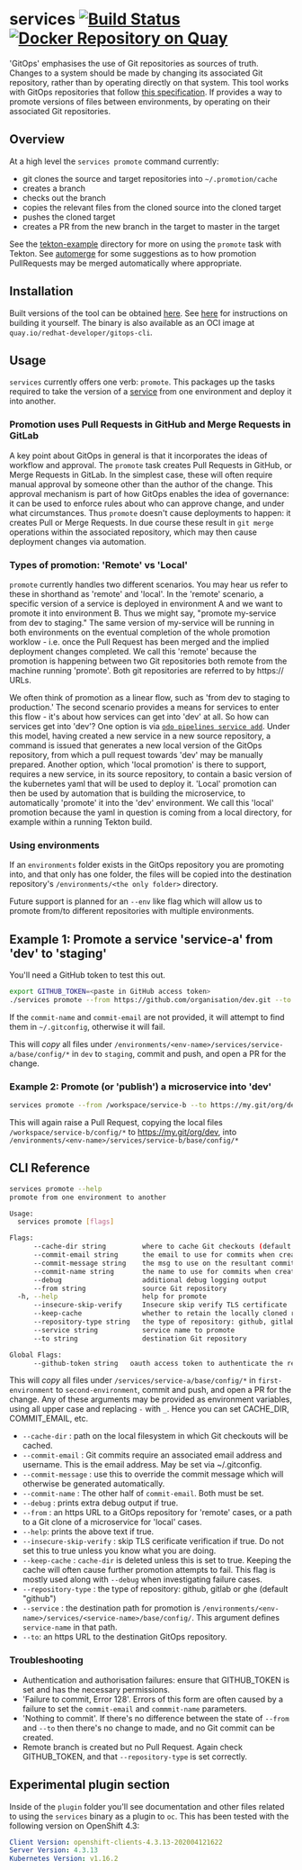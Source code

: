 # services [![Build Status](https://travis-ci.org/rhd-gitops-example/services.svg?branch=master)](https://travis-ci.org/rhd-gitops-example/services) [![Docker Repository on Quay](https://quay.io/repository/redhat-developer/gitops-cli/status "Docker Repository on Quay")](https://quay.io/repository/redhat-developer/gitops-cli)

'GitOps' emphasises the use of Git repositories as sources of truth. Changes to a system should be made by changing its associated Git repository, rather than by operating directly on that system. This tool works with GitOps repositories that follow [this specification](https://github.com/rhd-gitops-example/docs/tree/master/model#gitops-repository). If provides a way to promote versions of files between environments, by operating on their associated Git repositories.

## Overview

At a high level the `services promote` command currently:

- git clones the source and target repositories into `~/.promotion/cache`
- creates a branch
- checks out the branch
- copies the relevant files from the cloned source into the cloned target
- pushes the cloned target
- creates a PR from the new branch in the target to master in the target

See the [tekton-example](./tekton-example/README.md) directory for more on using the `promote` task with Tekton. See [automerge](./automerge/README.md) for some suggestions as to how promotion PullRequests may be merged automatically where appropriate.

## Installation

Built versions of the tool can be obtained [here](https://github.com/rhd-gitops-example/services/releases). See [here](DEVELOPMENT.md) for instructions on building it yourself. The binary is also available as an OCI image at `quay.io/redhat-developer/gitops-cli`.

## Usage

`services` currently offers one verb: `promote`. This packages up the tasks required to take the version of a [service](https://github.com/rhd-gitops-example/docs/tree/master/model#gitops-repository) from one environment and deploy it into another. 

### Promotion uses Pull Requests in GitHub and Merge Requests in GitLab

A key point about GitOps in general is that it incorporates the ideas of workflow and approval. The `promote` task creates Pull Requests in GitHub, or Merge Requests in GitLab. In the simplest case, these will often require manual approval by someone other than the author of the change. This approval mechanism is part of how GitOps enables the idea of governance: it can be used to enforce rules about who can approve change, and under what circumstances. Thus `promote` doesn't cause deployments to happen: it creates Pull or Merge Requests. In due course these result in `git merge` operations within the associated repository, which may then cause deployment changes via automation.

### Types of promotion: 'Remote' vs 'Local'

`promote` currently handles two different scenarios. You may hear us refer to these in shorthand as 'remote' and 'local'. In the 'remote' scenario, a specific version of a service is deployed in environment A and we want to promote it into environment B. Thus we might say, "promote my-service from dev to staging." The same version of my-service will be running in both environments on the eventual completion of the whole promotion worklow - i.e. once the Pull Request has been merged and the implied deployment changes completed. We call this 'remote' because the promotion is happening between two Git repositories both remote from the machine running 'promote'. Both git repositories are referred to by https:// URLs.

We often think of promotion as a linear flow, such as 'from dev to staging to production.' The second scenario provides a means for services to enter this flow - it's about how services can get into 'dev' at all. So how can services get into 'dev'? One option is via [`odo pipelines service add`](https://github.com/rhd-gitops-example/docs/tree/master/commands/service). Under this model, having created a new service in a new source repository, a command is issued that generates a new local version of the GitOps repository, from which a pull request towards 'dev' may be manually prepared. Another option, which 'local promotion' is there to support, requires a new service, in its source repository, to contain a basic version of the kubernetes yaml that will be used to deploy it. 'Local' promotion can then be used by automation that is building the microservice, to automatically 'promote' it into the 'dev' environment. We call this 'local' promotion because the yaml in question is coming from a local directory, for example within a running Tekton build. 

### Using environments

If an `environments` folder exists in the GitOps repository you are promoting into, and that only has one folder, the files will be copied into the destination repository's `/environments/<the only folder>` directory.

Future support is planned for an `--env` like flag which will allow us to promote from/to different repositories with multiple environments.

## Example 1: Promote a service 'service-a' from 'dev' to 'staging'

You'll need a GitHub token to test this out.

```sh
export GITHUB_TOKEN=<paste in GitHub access token>
./services promote --from https://github.com/organisation/dev.git --to https://github.com/organisation/staging.git --service service-a --commit-name <User to commit as> --commit-email <Email to commit as>
```

If the `commit-name` and `commit-email` are not provided, it will attempt to find them in `~/.gitconfig`, otherwise it will fail.

This will _copy_ all files under `/environments/<env-name>/services/service-a/base/config/*` in `dev` to `staging`, commit and push, and open a PR for the change.

### Example 2: Promote (or 'publish') a microservice into 'dev'

```sh
services promote --from /workspace/service-b --to https://my.git/org/dev --service service-b --commit-message "Publish service-b into dev"
```

This will again raise a Pull Request, copying the local files `/workspace/service-b/config/*` to https://my.git/org/dev, into `/environments/<env-name>/services/service-b/base/config/*`

## CLI Reference

```sh
services promote --help
promote from one environment to another

Usage:
  services promote [flags]

Flags:
      --cache-dir string         where to cache Git checkouts (default "~/.promotion/cache")
      --commit-email string      the email to use for commits when creating branches
      --commit-message string    the msg to use on the resultant commit and pull request
      --commit-name string       the name to use for commits when creating branches
      --debug                    additional debug logging output
      --from string              source Git repository
  -h, --help                     help for promote
      --insecure-skip-verify     Insecure skip verify TLS certificate
      --keep-cache               whether to retain the locally cloned repositories in the cache directory
      --repository-type string   the type of repository: github, gitlab or ghe (default "github")
      --service string           service name to promote
      --to string                destination Git repository

Global Flags:
      --github-token string   oauth access token to authenticate the request
```

This will _copy_ all files under `/services/service-a/base/config/*` in `first-environment` to `second-environment`, commit and push, and open a PR for the change. Any of these arguments may be provided as environment variables, using all upper case and replacing `-` with `_`. Hence you can set CACHE_DIR, COMMIT_EMAIL, etc.

- `--cache-dir` : path on the local filesystem in which Git checkouts will be cached.
- `--commit-email` : Git commits require an associated email address and username. This is the email address. May be set via ~/.gitconfig.
- `--commit-message` : use this to override the commit message which will otherwise be generated automatically.
- `--commit-name` : The other half of `commit-email`. Both must be set.
- `--debug` : prints extra debug output if true.
- `--from` : an https URL to a GitOps repository for 'remote' cases, or a path to a Git clone of a microservice for 'local' cases.
- `--help`: prints the above text if true.
- `--insecure-skip-verify` : skip TLS cerificate verification if true. Do not set this to true unless you know what you are doing.
- `--keep-cache` : `cache-dir` is deleted unless this is set to true. Keeping the cache will often cause further promotion attempts to fail. This flag is mostly used along with `--debug` when investigating failure cases. 
- `--repository-type` : the type of repository: github, gitlab or ghe (default "github")
- `--service` : the destination path for promotion is `/environments/<env-name>/services/<service-name>/base/config/`. This argument defines `service-name` in that path.
- `--to`: an https URL to the destination GitOps repository.

### Troubleshooting

- Authentication and authorisation failures: ensure that GITHUB_TOKEN is set and has the necessary permissions.
- 'Failure to commit, Error 128'. Errors of this form are often caused by a failure to set the `commit-email` and `commmit-name` parameters.
- 'Nothing to commit'. If there's no difference between the state of `--from` and `--to` then there's no change to made, and no Git commit can be created. 
- Remote branch is created but no Pull Request. Again check GITHUB_TOKEN, and that `--repository-type` is set correctly.

## Experimental plugin section

Inside of the `plugin` folder you'll see documentation and other files related to using the `services` binary as a plugin to `oc`. This has been tested with the following version on OpenShift 4.3:

```yaml
Client Version: openshift-clients-4.3.13-202004121622
Server Version: 4.3.13
Kubernetes Version: v1.16.2
